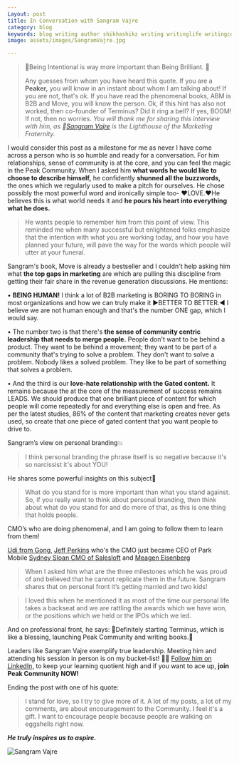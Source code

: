 ```yaml
---
Layout: post
title: In Conversation with Sangram Vajre
category: blog
keywords: blog writing author shikhashikz writing writinglife writingcommunity dailyblogpost dailyblogpostchallenge marketing abm sangramvajre interview
image: assets/images/SangramVajre.jpg

---
```

>💯Being Intentional is way more important than Being Brilliant. 💯
>
>
> Any guesses from whom you have heard this quote. If you are a **Peaker,** you will know in an instant about whom I am talking about! If you are not, that's ok. If you have read the phenomenal books, ABM is B2B and Move, you will know the person. Ok, if this hint has also not worked, then co-founder of Terminus? Did it ring a bell? If yes, BOOM! If not, then no worries. *You will thank me for sharing this interview with him, as 🔦[Sangram Vajre](https://www.linkedin.com/in/sangramvajre/) is the Lighthouse of the Marketing Fraternity.* 

I would consider this post as a milestone for me as never I have come across a person who is so humble and ready for a conversation. For him relationships, sense of community is at the core, and you can feel the magic in the Peak Community. When I asked him **what words he would like to choose to describe himself,** he confidently **shunned all the buzzwords,** the ones which we regularly used to make a pitch for ourselves. He chose possibly the most powerful word and ironically simple too- ❤️LOVE.❤️He believes this is what world needs it and **he pours his heart into everything what he does.** 

>He wants people to remember him from this point of view. This reminded me when many successful but enlightened folks emphasize that the intention with what you are working today, and how you have planned your future, will pave the way for the words which people will utter at your funeral. 
>

Sangram's book, Move is already a bestseller and I couldn't help asking him what **the top gaps in marketing** are which are pulling this discipline from getting their fair share in the revenue generation discussions. He mentions:

•	**BEING HUMAN!** I think a lot of B2B marketing is BORING TO BORING in most organizations and how we can truly make it ▶️BETTER TO BETTER.◀️ I believe we are not human enough and that's the number ONE gap, which I would say.

•	The number two is that there's **the sense of community centric leadership that needs to merge people.** People don't want to be behind a product. They want to be behind a movement; they want to be part of a community that's trying to solve a problem. They don't want to solve a problem. Nobody likes a solved problem. They like to be part of something that solves a problem.

•	And the third is our **love-hate relationship with the Gated content.** It remains because the at the core of the measurement of success remains LEADS. We should produce that one brilliant piece of content for which people will come repeatedly for and everything else is open and free. As per the latest studies, 86% of the content that marketing creates never gets used, so create that one piece of gated content that you want people to drive to.

Sangram’s view on personal branding💥
>I think personal branding the phrase itself is so negative because it's so narcissist it's about YOU!
>

He shares some powerful insights on this subject🔖
>What do you stand for is more important than what you stand against. So, if you really want to think about personal branding, then think about what do you stand for and do more of that, as this is one thing that holds people.
>

CMO’s who are doing phenomenal, and I am going to follow them to learn from them!

[Udi from Gong,](https://www.linkedin.com/in/udiledergor/) [Jeff Perkins](https://www.linkedin.com/in/jeffperkins1/) who's the CMO just became CEO of Park Mobile [Sydney Sloan CMO of Salesloft](https://www.linkedin.com/in/sydsloan/) and [Meagen Eisenberg](https://www.linkedin.com/in/meageneisenberg/)

>When I asked him what are the three milestones which he was proud of and believed that he cannot replicate them in the future.
>Sangram shares that on personal front it’s getting married and two kids! 
>

>I loved this when he mentioned it as most of the time our personal life takes a backseat and we are rattling the awards which we have won, or the positions which we held or the IPOs which we led.
>
And on professional front, he says:
💯Definitely starting Terminus, which is like a blessing, launching Peak Community and writing books.💯

Leaders like Sangram Vajre exemplify true leadership. Meeting him and attending his session in person is on my bucket-list! 👩‍🏭 [Follow him on LinkedIn,]( https://www.linkedin.com/in/sangramvajre/) to keep your learning quotient high and if you want to ace up, **join Peak Community NOW!**

Ending the post with one of his quote:
>I stand for love, so I try to give more of it. A lot of my posts, a lot of my comments, are about encouragement to the Community. I feel it's a gift. I want to encourage people because people are walking on eggshells right now.
>

***He truly inspires us to aspire.***

![Sangram Vajre](https://user-images.githubusercontent.com/21696121/137852778-8449ee3b-e8d3-4e6e-aac5-cbdd17cb7a4c.jpg)

